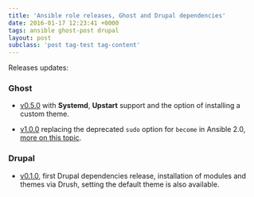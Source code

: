 ```yaml
---
title: 'Ansible role releases, Ghost and Drupal dependencies'
date: 2016-01-17 12:23:41 +0000
tags: ansible ghost-post drupal
layout: post
subclass: 'post tag-test tag-content'
---
```

Releases updates:

### Ghost

- [v0.5.0](https://github.com/javaguirre/ghost-ansible/tree/v0.5.0) with **Systemd**, **Upstart** support and the option of installing a custom theme.

- [v1.0.0](https://github.com/javaguirre/ghost-ansible/tree/v1.0.0) replacing the deprecated `sudo` option for `become` in Ansible 2.0, [more on this topic](http://docs.ansible.com/ansible/become.html).

### Drupal

- [v0.1.0](https://github.com/javaguirre/ansible-drupal-dependencies-role/tree/v0.1.0), first Drupal dependencies release, installation of modules and themes via Drush, setting the default theme is also available.


